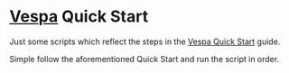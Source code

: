 # [Vespa](https://vespa.ai) Quick Start

Just some scripts which reflect the steps in the [Vespa Quick Start](https://docs.vespa.ai/documentation/vespa-quick-start.html) guide.

Simple follow the aforementioned Quick Start and run the script in order.
